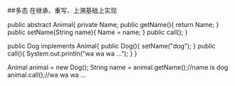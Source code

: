 ##多态
在继承、重写、上溯基础上实现

public abstract Animal{
	private Name;
	public getName(){
		return Name;
	}
	public setName(String name){
		Name = name;
	}
	public call();
}

public Dog implements Animal{
	public Dog(){
		setName("dog");
	}
	public call(){
		System.out.println("wa wa wa ...");
	}
}

Animal animal = new Dog();
String name = animal.getName();//name is dog
animal.call();//wa wa wa ...